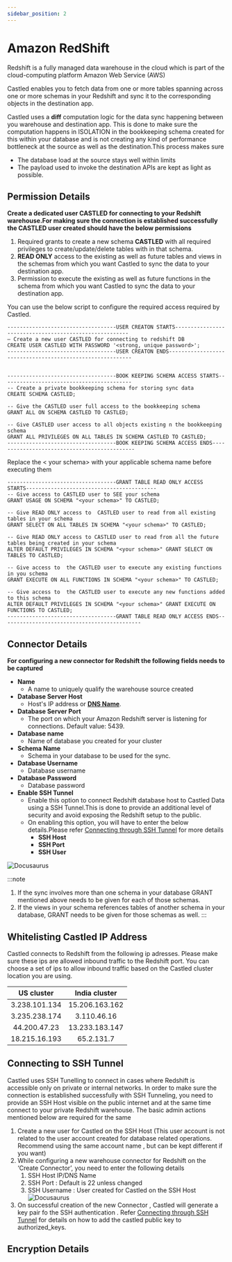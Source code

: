 ```yaml
---
sidebar_position: 2
---
```


# Amazon RedShift

Redshift is a fully managed data warehouse in the cloud which is part of the cloud-computing platform Amazon Web Service (AWS)

Castled enables you to fetch data from one or more tables spanning across one or more schemas in your Redshift and sync it to the corresponding objects in the destination app.

Castled uses a **diff** computation logic for the data sync happening between you warehouse and destination app. This is done to make sure the computation happens in ISOLATION in the bookkeeping schema created for this within your database and is not creating any kind of performance bottleneck at the source as well as the destination.This process makes sure

- The database load at the source stays well within limits
- The payload used to invoke the destination APIs are kept as light as possible.

## Permission Details

**Create a dedicated user CASTLED for connecting to your Redshift warehouse.For making sure the connection is established successfully the CASTLED user created should have the below permissions**

1. Required grants to create a new schema **CASTLED** with all required privileges to create/update/delete tables with in that schema.
2. **READ ONLY** access to the existing as well as future tables and views in the schemas from which you want Castled to sync the data to your destination app.
3. Permission to execute the existing as well as future functions in the schema from which you want Castled to sync the data to your destination app.

You can use the below script to configure the required access required by Castled.

```
-----------------------------------USER CREATON STARTS-------------------------------------------------------
— Create a new user CASTLED for connecting to redshift DB
CREATE USER CASTLED WITH PASSWORD '<strong, unique password>';
-----------------------------------USER CREATON ENDS----------------------------------------------------------


-----------------------------------BOOK KEEPING SCHEMA ACCESS STARTS------------------------------------------
-- Create a private bookkeeping schema for storing sync data
CREATE SCHEMA CASTLED;

-- Give the CASTLED user full access to the bookkeeping schema
GRANT ALL ON SCHEMA CASTLED TO CASTLED;

-- Give CASTLED user access to all objects existing n the bookkeeping schema
GRANT ALL PRIVILEGES ON ALL TABLES IN SCHEMA CASTLED TO CASTLED;
-----------------------------------BOOK KEEPING SCHEMA ACCESS ENDS---------------------------------------------
```

Replace the < your schema> with your applicable schema name before executing them
```
-----------------------------------GRANT TABLE READ ONLY ACCESS STARTS------------------------------------------
-- Give access to CASTLED user to SEE your schema
GRANT USAGE ON SCHEMA "<your schema>" TO CASTLED;

-- Give READ ONLY access to  CASTLED user to read from all existing tables in your schema
GRANT SELECT ON ALL TABLES IN SCHEMA "<your schema>" TO CASTLED;

-- Give READ ONLY access to CASTLED user to read from all the future tables being created in your schema
ALTER DEFAULT PRIVILEGES IN SCHEMA "<your schema>" GRANT SELECT ON TABLES TO CASTLED;

-- Give access to  the CASTLED user to execute any existing functions in you schema
GRANT EXECUTE ON ALL FUNCTIONS IN SCHEMA "<your schema>" TO CASTLED;

-- Give access to  the CASTLED user to execute any new functions added to this schema
ALTER DEFAULT PRIVILEGES IN SCHEMA "<your schema>" GRANT EXECUTE ON FUNCTIONS TO CASTLED;
-----------------------------------GRANT TABLE READ ONLY ACCESS ENDS---------------------------------------------
```

## Connector Details

**For configuring a new connector for Redshift the following fields needs to be captured**

- **Name**
  - A name to uniquely qualify the warehouse source created
- **Database Server Host**
  - Host's IP address or **[DNS Name](https://docs.aws.amazon.com/redshift/latest/mgmt/jdbc20-obtain-url.html)**.
- **Database Server Port**
  - The port on which your Amazon Redshift server is listening for connections. Default value: 5439.
- **Database name**
  - Name of database you created for your cluster
- **Schema Name**
  - Schema in your database to be used for the sync.
- **Database Username**
  - Database username
- **Database Password**
  - Database password
- **Enable SSH Tunnel**
  - Enable this option to connect Redshift database host to Castled Data using a SSH Tunnel.This is done to provide an additional level of security and avoid exposing the Redshift setup to the public.
  - On enabling this option, you will have to enter the below details.Please refer [Connecting through SSH Tunnel](../Appendix/ssh-tunnel.md) for more details
    - **SSH Host**
    - **SSH Port**
    - **SSH User**

![Docusaurus](/img/screens/sources/redshift/wh_redshift_config_3.png)

:::note

1. If the sync involves more than one schema in your database GRANT mentioned above needs to be given for each of those schemas.
2. If the views in your schema references tables of another schema in your database, GRANT needs to be given for those schemas as well.
:::

## Whitelisting Castled IP Address

Castled connects to Redshift from the following ip adresses. Please make sure these ips are allowed inbound traffic to the Redshift port. You can choose a set of ips to allow inbound traffic based on the Castled cluster location you are using.

   |  US cluster   | India cluster  |
   | :-----------: | :------------: |
   | 3.238.101.134 | 15.206.163.162 |
   | 3.235.238.174 |  3.110.46.16   |
   | 44.200.47.23  | 13.233.183.147 |
   | 18.215.16.193 |   65.2.131.7   |

## Connecting to SSH Tunnel

Castled uses SSH Tunelling to connect in cases where Redshift is accessible only on private or internal networks. In order to make sure the connection is established successfully with SSH Tunneling, you need to provide an SSH Host visible on the public internet and at the same time connect to your private Redshift warehouse. The basic admin actions mentioned below are required for the same

1. Create a new user for Castled on the SSH Host (This user account is not related to the user account created for database related operations. Recommend using the same account name , but can be kept different if you want)
2. While configuring a new warehouse connector for Redshift on the ‘Create Connector’, you need to enter the following details
   1. SSH Host IP/DNS Name
   2. SSH Port : Default is 22 unless changed
   3. SSH Username : User created for Castled on the SSH Host
      ![Docusaurus](/img/screens/sources/redshift/wh_redshift_config_2.png)
3. On successful creation of the new Connector , Castled will generate a key pair fo the SSH authentication . Refer [Connecting through SSH Tunnel](../Appendix/ssh-tunnel.md) for details on how to add the castled public key to authorized_keys.

## Encryption Details
